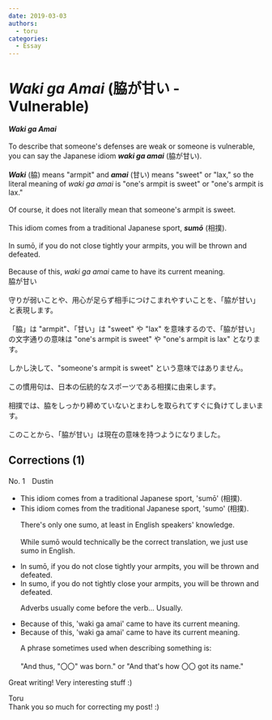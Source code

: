 ```yaml
---
date: 2019-03-03
authors:
  - toru
categories:
  - Essay
---
```


<h1 id="subject_show"><strong><em>Waki ga Amai</strong></em> (脇が甘い - Vulnerable)</h1>
<div class="date" hidden>Mar 3, 2019 14:06</div>
<div id="post"><div id="body_show_ori">
<strong><em>Waki ga Amai</strong></em><br/><br/>To describe that someone's defenses are weak or someone is vulnerable, you can say the Japanese idiom <strong><em>waki ga amai</em></strong> (脇が甘い).<br/><br/><strong><em>Waki</em></strong> (脇) means "armpit" and <strong><em>amai</em></strong> (甘い) means "sweet" or "lax," so the literal meaning of <em>waki ga amai</em> is "one's armpit is sweet" or "one's armpit is lax."<br/><br/>Of course, it does not literally mean that someone's armpit is sweet.<br/><br/>This idiom comes from a traditional Japanese sport, <strong><em>sumō</em></strong> (相撲).<br/><br/>In sumō, if you do not close tightly your armpits, you will be thrown and defeated.<br/><br/>Because of this, <em>waki ga amai</em> came to have its current meaning.
</div></div>

<!-- more -->

<div id="post_ja"><div id="body_show_mo">
脇が甘い<br/><br/>守りが弱いことや、用心が足らず相手につけこまれやすいことを、「脇が甘い」と表現します。<br/><br/>「脇」は "armpit"、「甘い」は "sweet" や "lax" を意味するので、「脇が甘い」の文字通りの意味は "one's armpit is sweet" や "one's armpit is lax" となります。<br/><br/>しかし決して、"someone's armpit is sweet" という意味ではありません。<br/><br/>この慣用句は、日本の伝統的なスポーツである相撲に由来します。<br/><br/>相撲では、脇をしっかり締めていないとまわしを取られてすぐに負けてしまいます。<br/><br/>このことから、「脇が甘い」は現在の意味を持つようになりました。
</div></div>

## Corrections (1)
<div id="block"><div class="first_name"> No. 1　<span class="just_name">Dustin</span></div><div id="block2">
<ul class="correction_field">
<li class="incorrect">This idiom comes from a traditional Japanese sport, 'sumō' (相撲).</li>
<li class="corrected correct">
This idiom comes from<span class="f_red"> the </span>traditional Japanese sport, '<span class="f_blue">sumo</span>' (相撲).
<p class="correction_comment">There's only one sumo, at least in English speakers' knowledge.<br/><br/>While sumō would technically be the correct translation, we just use sumo in English.</p>
</li>
</ul>
<ul class="correction_field">
<li class="incorrect">In sumō, if you do not close tightly your armpits, you will be thrown and defeated.</li>
<li class="corrected correct">
In <span class="f_blue">sumo</span>, if you do not <span class="f_red">tightly </span>close your armpits, you will be thrown and defeated.
<p class="correction_comment">Adverbs usually come before the verb... Usually.</p>
</li>
</ul>
<ul class="correction_field">
<li class="incorrect">Because of this, 'waki ga amai' came to have its current meaning.</li>
<li class="corrected correct">
Because of this, 'waki ga amai' came to have its current meaning.
<p class="correction_comment">A phrase sometimes used when describing something is:<br/><br/>"And thus, "〇〇" was born." or "And that's how 〇〇 got its name."</p>
</li>
</ul>
<p class="comment_small">
 Great writing! Very interesting stuff :)
</p>

</div><div class="name"><span class="just_name">Toru</span><br>
Thank you so much for correcting my post! :)
</div>
</div>
